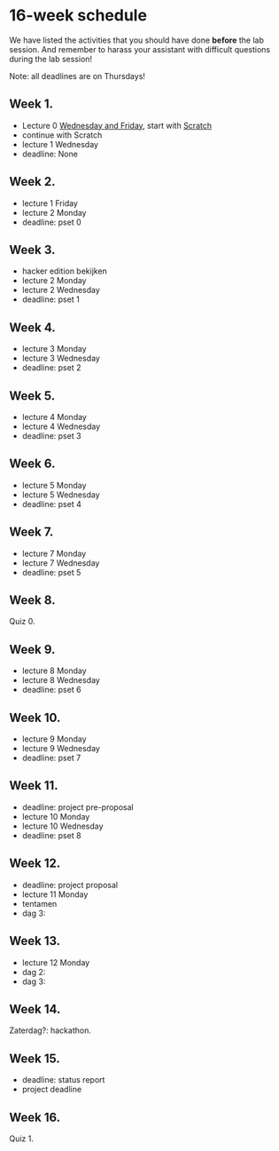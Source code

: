 # 16-week schedule

We have listed the activities that you should have done **before** the lab
session.  And remember to harass your assistant with difficult questions during
the lab session!

Note: all deadlines are on Thursdays!

## Week 1.

* Lecture 0 [Wednesday and Friday](/lectures/week-0), start with [Scratch](/problem-sets/problem-set-0)
* continue with Scratch
* lecture 1 Wednesday
* deadline: None

## Week 2.

* lecture 1 Friday
* lecture 2 Monday
* deadline: pset 0

## Week 3.

* hacker edition bekijken
* lecture 2 Monday
* lecture 2 Wednesday
* deadline: pset 1 

## Week 4.

* lecture 3 Monday
* lecture 3 Wednesday
* deadline: pset 2

## Week 5.

* lecture 4 Monday
* lecture 4 Wednesday
* deadline: pset 3

## Week 6.

* lecture 5 Monday
* lecture 5 Wednesday
* deadline: pset 4

## Week 7.

* lecture 7 Monday
* lecture 7 Wednesday
* deadline: pset 5

## Week 8.

Quiz 0.

## Week 9.

* lecture 8 Monday
* lecture 8 Wednesday
* deadline: pset 6

## Week 10.

* lecture 9 Monday
* lecture 9 Wednesday
* deadline: pset 7

## Week 11.

* deadline: project pre-proposal
* lecture 10 Monday
* lecture 10 Wednesday
* deadline: pset 8

## Week 12.

* deadline: project proposal
* lecture 11 Monday
* tentamen
* dag 3:

## Week 13.

* lecture 12 Monday
* dag 2:
* dag 3:

## Week 14.

Zaterdag?: hackathon.

## Week 15.

* deadline: status report
* project deadline

## Week 16.

Quiz 1.

